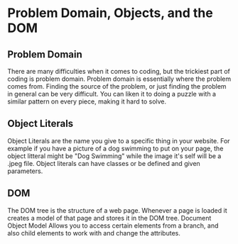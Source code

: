 # Problem Domain, Objects, and the DOM

## Problem Domain

There are many difficulties when it comes to coding, but the trickiest part of coding is problem domain. Problem domain is essentially where the problem comes from. Finding the source of the problem, or just finding the problem in general can be very difficult. You can liken it to doing a puzzle with a similar pattern on every piece, making it hard to solve.

## Object Literals

Object Literals are the name you give to a specific thing in your website. For example if you have a picture of a dog swimming to put on your page, the object litteral might be "Dog Swimming" while the image it's self will be a .jpeg file. Object literals can have classes or be defined and given parameters.

## DOM

The DOM tree is the structure of a web page. Whenever a page is loaded it creates a model of that page and stores it in the DOM tree. Document Object Model Allows you to access certain elements from a branch, and also child elements to work with and change the attributes.